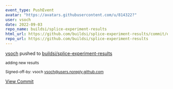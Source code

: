 ```yaml
---
event_type: PushEvent
avatar: "https://avatars.githubusercontent.com/u/814322?"
user: vsoch
date: 2022-09-03
repo_name: buildsi/splice-experiment-results
html_url: https://github.com/buildsi/splice-experiment-results/commit/e22b9f36aa2cb44272a558da3a32bca51cc058fd
repo_url: https://github.com/buildsi/splice-experiment-results
---
```


<a href='https://github.com/vsoch' target='_blank'>vsoch</a> pushed to <a href='https://github.com/buildsi/splice-experiment-results' target='_blank'>buildsi/splice-experiment-results</a>

<small>adding new results

Signed-off-by: vsoch <vsoch@users.noreply.github.com></small>

<a href='https://github.com/buildsi/splice-experiment-results/commit/e22b9f36aa2cb44272a558da3a32bca51cc058fd' target='_blank'>View Commit</a>